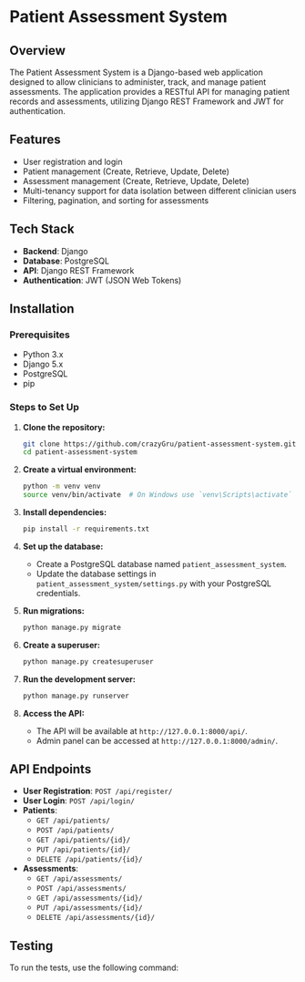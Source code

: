 # Patient Assessment System

## Overview

The Patient Assessment System is a Django-based web application designed to allow clinicians to administer, track, and manage patient assessments. The application provides a RESTful API for managing patient records and assessments, utilizing Django REST Framework and JWT for authentication.

## Features

- User registration and login
- Patient management (Create, Retrieve, Update, Delete)
- Assessment management (Create, Retrieve, Update, Delete)
- Multi-tenancy support for data isolation between different clinician users
- Filtering, pagination, and sorting for assessments

## Tech Stack

- **Backend**: Django
- **Database**: PostgreSQL
- **API**: Django REST Framework
- **Authentication**: JWT (JSON Web Tokens)

## Installation

### Prerequisites

- Python 3.x
- Django 5.x
- PostgreSQL
- pip

### Steps to Set Up

1. **Clone the repository:**

   ```bash
   git clone https://github.com/crazyGru/patient-assessment-system.git
   cd patient-assessment-system
   ```

2. **Create a virtual environment:**

   ```bash
   python -m venv venv
   source venv/bin/activate  # On Windows use `venv\Scripts\activate`
   ```

3. **Install dependencies:**

   ```bash
   pip install -r requirements.txt
   ```

4. **Set up the database:**

   - Create a PostgreSQL database named `patient_assessment_system`.
   - Update the database settings in `patient_assessment_system/settings.py` with your PostgreSQL credentials.

5. **Run migrations:**

   ```bash
   python manage.py migrate
   ```

6. **Create a superuser:**

   ```bash
   python manage.py createsuperuser
   ```

7. **Run the development server:**

   ```bash
   python manage.py runserver
   ```

8. **Access the API:**
   - The API will be available at `http://127.0.0.1:8000/api/`.
   - Admin panel can be accessed at `http://127.0.0.1:8000/admin/`.

## API Endpoints

- **User Registration**: `POST /api/register/`
- **User Login**: `POST /api/login/`
- **Patients**:
  - `GET /api/patients/`
  - `POST /api/patients/`
  - `GET /api/patients/{id}/`
  - `PUT /api/patients/{id}/`
  - `DELETE /api/patients/{id}/`
- **Assessments**:
  - `GET /api/assessments/`
  - `POST /api/assessments/`
  - `GET /api/assessments/{id}/`
  - `PUT /api/assessments/{id}/`
  - `DELETE /api/assessments/{id}/`

## Testing

To run the tests, use the following command:
